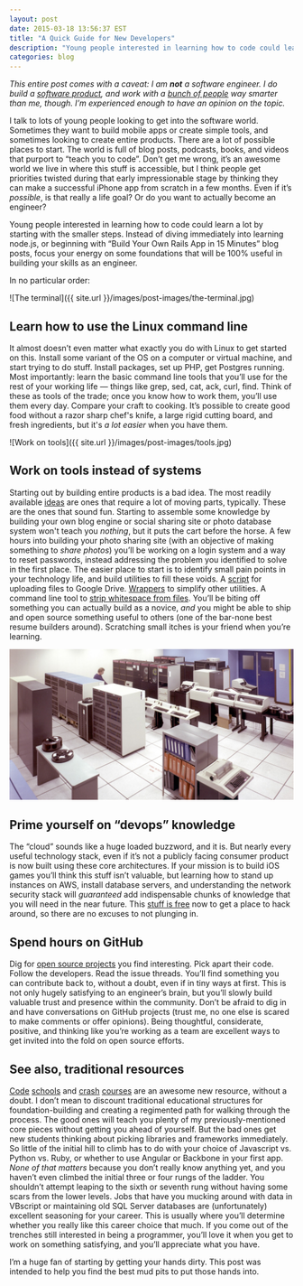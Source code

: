 ```yaml
---
layout: post
date: 2015-03-18 13:56:37 EST
title: "A Quick Guide for New Developers"
description: "Young people interested in learning how to code could learn a lot by starting with the smaller steps. Instead of diving immediately into learning node.js, or beginning with “Build Your Own Rails App in 15 Minutes” blog posts, focus your energy on some foundations that will be 100% useful in building your skills as an engineer."
categories: blog
---
```


_This entire post comes with a caveat: I am **not** a software engineer. I do build a [software product](http://www.fulcrumapp.com/), and work with a [bunch of people](http://www.fulcrumapp.com/about/team/) way smarter than me, though. I’m experienced enough to have an opinion on the topic._

I talk to lots of young people looking to get into the software world. Sometimes they want to build mobile apps or create simple tools, and sometimes looking to create entire products. There are a lot of possible places to start. The world is full of blog posts, podcasts, books, and videos that purport to “teach you to code”. Don’t get me wrong, it’s an awesome world we live in where this stuff is accessible, but I think people get priorities twisted during that early impressionable stage by thinking they can make a successful iPhone app from scratch in a few months. Even if it’s _possible_, is that really a life goal? Or do you want to actually become an engineer?

Young people interested in learning how to code could learn a lot by starting with the smaller steps. Instead of diving immediately into learning node.js, or beginning with “Build Your Own Rails App in 15 Minutes” blog posts, focus your energy on some foundations that will be 100% useful in building your skills as an engineer.

In no particular order:

![The terminal]({{ site.url }}/images/post-images/the-terminal.jpg)

## Learn how to use the Linux command line

It almost doesn’t even matter what exactly you do with Linux to get started on this. Install some variant of the OS on a computer or virtual machine, and start trying to do stuff. Install packages, set up PHP, get Postgres running. Most importantly: learn the basic command line tools that you’ll use for the rest of your working life &mdash; things like grep, sed, cat, ack, curl, find. Think of these as tools of the trade; once you know how to work them, you’ll use them every day. Compare your craft to cooking. It’s possible to create good food without a razor sharp chef's knife, a large rigid cutting board, and fresh ingredients, but it's _a lot easier_ when you have them.

![Work on tools]({{ site.url }}/images/post-images/tools.jpg)

## Work on tools instead of systems

Starting out by building entire products is a bad idea. The most readily available [ideas](http://paulgraham.com/startupideas.html) are ones that require a lot of moving parts, typically. These are the ones that sound fun. Starting to assemble some knowledge by building your own blog engine or social sharing site or photo database system won't teach you _nothing_, but it puts the cart before the horse. A few hours into building your photo sharing site (with an objective of making something to _share photos_) you’ll be working on a login system and a way to reset passwords, instead addressing the problem you identified to solve in the first place. The easier place to start is to identify small pain points in your technology life, and build utilities to fill these voids. A [script](http://ctrlq.org/code/19747-google-forms-upload-files) for uploading files to Google Drive. [Wrappers](https://github.com/colemanm/ogrtool) to simplify other utilities. A command line tool to [strip whitespace from files](https://github.com/zhm/kw). You’ll be biting off something you can actually build as a novice, _and_ you might be able to ship and open source something useful to others (one of the bar-none best resume builders around). Scratching small itches is your friend when you’re learning.

![The Cloud, c. 1990](/images/post-images/the-cloud.jpg)

## Prime yourself on “devops” knowledge

The “cloud” sounds like a huge loaded buzzword, and it is. But nearly every useful technology stack, even if it’s not a publicly facing consumer product is now built using these core architectures. If your mission is to build iOS games you’ll think this stuff isn’t valuable, but learning how to stand up instances on AWS, install database servers, and understanding the network security stack will _guaranteed_ add indispensable chunks of knowledge that you will need in the near future. This [stuff is free](http://aws.amazon.com/free/) now to get a place to hack around, so there are no excuses to not plunging in.

## Spend hours on GitHub

Dig for [open source projects](https://github.com/explore) you find interesting. Pick apart their code. Follow the developers. Read the issue threads. You’ll find something you can contribute back to, without a doubt, even if in tiny ways at first. This is not only hugely satisfying to an engineer’s brain, but you’ll slowly build valuable trust and presence within the community. Don’t be afraid to dig in and have conversations on GitHub projects (trust me, no one else is scared to make comments or offer opinions). Being thoughtful, considerate, positive, and thinking like you’re working as a team are excellent ways to get invited into the fold on open source efforts.

## See also, traditional resources

[Code](http://theironyard.com/) [schools](http://devbootcamp.com/) and [crash](http://www.codecademy.com/) [courses](https://www.codeschool.com/) are an awesome new resource, without a doubt. I don’t mean to discount traditional educational structures for foundation-building and creating a regimented path for walking through the process. The good ones will teach you plenty of my previously-mentioned core pieces without getting you ahead of yourself. But the bad ones get new students thinking about picking libraries and frameworks immediately. So little of the initial hill to climb has to do with your choice of Javascript vs. Python vs. Ruby, or whether to use Angular or Backbone in your first app. _None of that matters_ because you don’t really know anything yet, and you haven’t even climbed the initial three or four rungs of the ladder. You shouldn’t attempt leaping to the sixth or seventh rung without having some scars from the lower levels. Jobs that have you mucking around with data in VBscript or maintaining old SQL Server databases are (unfortunately) excellent seasoning for your career. This is usually where you’ll determine whether you really like this career choice that much. If you come out of the trenches still interested in being a programmer, you’ll love it when you get to work on something satisfying, and you’ll appreciate what you have.

I’m a huge fan of starting by getting your hands dirty. This post was intended to help you find the best mud pits to put those hands into.
